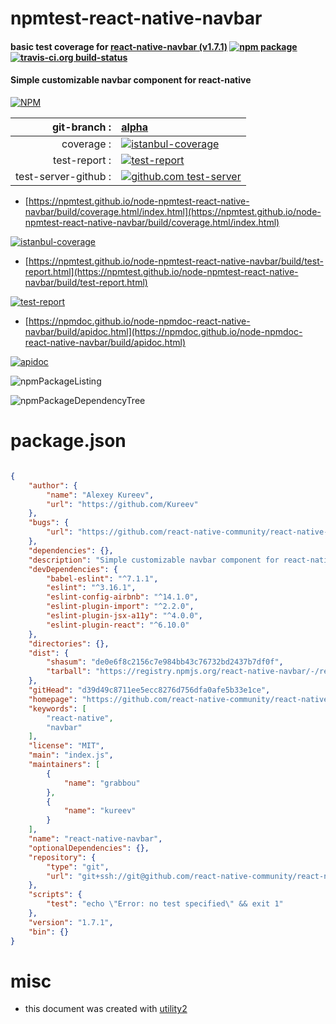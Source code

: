# npmtest-react-native-navbar

#### basic test coverage for  [react-native-navbar (v1.7.1)](https://github.com/react-native-community/react-native-navbar)  [![npm package](https://img.shields.io/npm/v/npmtest-react-native-navbar.svg?style=flat-square)](https://www.npmjs.org/package/npmtest-react-native-navbar) [![travis-ci.org build-status](https://api.travis-ci.org/npmtest/node-npmtest-react-native-navbar.svg)](https://travis-ci.org/npmtest/node-npmtest-react-native-navbar)

#### Simple customizable navbar component for react-native

[![NPM](https://nodei.co/npm/react-native-navbar.png?downloads=true&downloadRank=true&stars=true)](https://www.npmjs.com/package/react-native-navbar)

| git-branch : | [alpha](https://github.com/npmtest/node-npmtest-react-native-navbar/tree/alpha)|
|--:|:--|
| coverage : | [![istanbul-coverage](https://npmtest.github.io/node-npmtest-react-native-navbar/build/coverage.badge.svg)](https://npmtest.github.io/node-npmtest-react-native-navbar/build/coverage.html/index.html)|
| test-report : | [![test-report](https://npmtest.github.io/node-npmtest-react-native-navbar/build/test-report.badge.svg)](https://npmtest.github.io/node-npmtest-react-native-navbar/build/test-report.html)|
| test-server-github : | [![github.com test-server](https://npmtest.github.io/node-npmtest-react-native-navbar/GitHub-Mark-32px.png)](https://npmtest.github.io/node-npmtest-react-native-navbar/build/app/index.html) | | build-artifacts : | [![build-artifacts](https://npmtest.github.io/node-npmtest-react-native-navbar/glyphicons_144_folder_open.png)](https://github.com/npmtest/node-npmtest-react-native-navbar/tree/gh-pages/build)|

- [https://npmtest.github.io/node-npmtest-react-native-navbar/build/coverage.html/index.html](https://npmtest.github.io/node-npmtest-react-native-navbar/build/coverage.html/index.html)

[![istanbul-coverage](https://npmtest.github.io/node-npmtest-react-native-navbar/build/screenCapture.buildCi.browser.%252Ftmp%252Fbuild%252Fcoverage.lib.html.png)](https://npmtest.github.io/node-npmtest-react-native-navbar/build/coverage.html/index.html)

- [https://npmtest.github.io/node-npmtest-react-native-navbar/build/test-report.html](https://npmtest.github.io/node-npmtest-react-native-navbar/build/test-report.html)

[![test-report](https://npmtest.github.io/node-npmtest-react-native-navbar/build/screenCapture.buildCi.browser.%252Ftmp%252Fbuild%252Ftest-report.html.png)](https://npmtest.github.io/node-npmtest-react-native-navbar/build/test-report.html)

- [https://npmdoc.github.io/node-npmdoc-react-native-navbar/build/apidoc.html](https://npmdoc.github.io/node-npmdoc-react-native-navbar/build/apidoc.html)

[![apidoc](https://npmdoc.github.io/node-npmdoc-react-native-navbar/build/screenCapture.buildCi.browser.%252Ftmp%252Fbuild%252Fapidoc.html.png)](https://npmdoc.github.io/node-npmdoc-react-native-navbar/build/apidoc.html)

![npmPackageListing](https://npmtest.github.io/node-npmtest-react-native-navbar/build/screenCapture.npmPackageListing.svg)

![npmPackageDependencyTree](https://npmtest.github.io/node-npmtest-react-native-navbar/build/screenCapture.npmPackageDependencyTree.svg)



# package.json

```json

{
    "author": {
        "name": "Alexey Kureev",
        "url": "https://github.com/Kureev"
    },
    "bugs": {
        "url": "https://github.com/react-native-community/react-native-navbar/issues"
    },
    "dependencies": {},
    "description": "Simple customizable navbar component for react-native",
    "devDependencies": {
        "babel-eslint": "^7.1.1",
        "eslint": "^3.16.1",
        "eslint-config-airbnb": "^14.1.0",
        "eslint-plugin-import": "^2.2.0",
        "eslint-plugin-jsx-a11y": "^4.0.0",
        "eslint-plugin-react": "^6.10.0"
    },
    "directories": {},
    "dist": {
        "shasum": "de0e6f8c2156c7e984bb43c76732bd2437b7df0f",
        "tarball": "https://registry.npmjs.org/react-native-navbar/-/react-native-navbar-1.7.1.tgz"
    },
    "gitHead": "d39d49c8711ee5ecc8276d756dfa0afe5b33e1ce",
    "homepage": "https://github.com/react-native-community/react-native-navbar",
    "keywords": [
        "react-native",
        "navbar"
    ],
    "license": "MIT",
    "main": "index.js",
    "maintainers": [
        {
            "name": "grabbou"
        },
        {
            "name": "kureev"
        }
    ],
    "name": "react-native-navbar",
    "optionalDependencies": {},
    "repository": {
        "type": "git",
        "url": "git+ssh://git@github.com/react-native-community/react-native-navbar.git"
    },
    "scripts": {
        "test": "echo \"Error: no test specified\" && exit 1"
    },
    "version": "1.7.1",
    "bin": {}
}
```



# misc
- this document was created with [utility2](https://github.com/kaizhu256/node-utility2)
